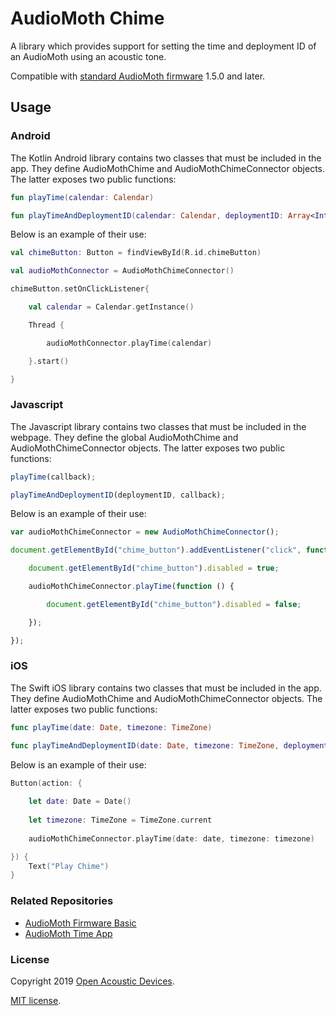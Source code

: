 # AudioMoth Chime #

A library which provides support for setting the time and deployment ID of an AudioMoth using an acoustic tone.

Compatible with [standard AudioMoth firmware](https://github.com/OpenAcousticDevices/AudioMoth-Firmware-Basic/releases) 1.5.0 and later.

## Usage ##

### Android ###

The Kotlin Android library contains two classes that must be included in the app. They define AudioMothChime and AudioMothChimeConnector objects. The latter exposes two public functions:

```kotlin
fun playTime(calendar: Calendar)

fun playTimeAndDeploymentID(calendar: Calendar, deploymentID: Array<Int>)
```

Below is an example of their use:

```kotlin
val chimeButton: Button = findViewById(R.id.chimeButton)

val audioMothConnector = AudioMothChimeConnector()

chimeButton.setOnClickListener{

	val calendar = Calendar.getInstance()

	Thread {

		audioMothConnector.playTime(calendar)

	}.start()

}
```

### Javascript ###

The Javascript library contains two classes that must be included in the webpage. They define the global AudioMothChime and AudioMothChimeConnector objects. The latter exposes two public functions:

```javascript
playTime(callback);

playTimeAndDeploymentID(deploymentID, callback);
```

Below is an example of their use:

```javascript
var audioMothChimeConnector = new AudioMothChimeConnector();

document.getElementById("chime_button").addEventListener("click", function () {

	document.getElementById("chime_button").disabled = true;

	audioMothChimeConnector.playTime(function () {

		document.getElementById("chime_button").disabled = false;

	});

});
```

### iOS ###

The Swift iOS library contains two classes that must be included in the app. They define AudioMothChime and AudioMothChimeConnector objects. The latter exposes two public functions:

```swift
func playTime(date: Date, timezone: TimeZone)

func playTimeAndDeploymentID(date: Date, timezone: TimeZone, deploymentID: Array<Int>)
```

Below is an example of their use:

```swift
Button(action: {
	
	let date: Date = Date()
	
	let timezone: TimeZone = TimeZone.current
	
	audioMothChimeConnector.playTime(date: date, timezone: timezone)

}) {
	Text("Play Chime")
}
```

### Related Repositories ###
* [AudioMoth Firmware Basic](https://github.com/OpenAcousticDevices/AudioMoth-Firmware-Basic)
* [AudioMoth Time App](https://github.com/OpenAcousticDevices/AudioMoth-Time-App)

### License ###

Copyright 2019 [Open Acoustic Devices](http://www.openacousticdevices.info/).

[MIT license](http://www.openacousticdevices.info/license).
